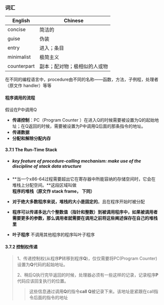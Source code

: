 ### 词汇

| English     | Chinese                      |
| ----------- | ---------------------------- |
| concise     | 简洁的                       |
| guise       | 伪装                         |
| entry       | 进入；条目                   |
| minimalist  | 极简主义                     |
| counterpart | 副本；配对物；极相似的人或物 |

在不同的编程语言中，procedure由不同的名称——函数，方法，子例程，处理者（原文作 handler）等等

#### 程序调用的流程

假设在P中调用Q

- **传递控制**：PC（Program Counter ）在进入Q的时候需要被设置为Q的起始地址；在Q返回的时候，需要被设置为P中调用Q后面的那条指令的地址。
- **传递数据**
- **分配和解除分配内存**

#### 3.7.1 The Run-Time Stack

- ##### key feature of procedure-calling mechanism: make use of the discipline of stack data structure

- **当一个x86-64过程需要超出它在寄存器中所能容纳的存储空间时，它会在堆栈上分配空间。**这段区域叫做 **程序的堆栈（原文作  stack frame， 下同）**

- **对于绝大多数程序来说，堆栈的大小是固定的**。且在程序开始时被分配

- **程序可以传递多达六个整数值（指针和整数）到被调用程序中，如果被调用者需要更多的参数，那么调用者就需要在调用之前将这些阐述保存在自己的堆栈里**

- **叶子程序** 不调用其他程序的程序叫叶子程序

#### 3.7.2 控制权传递

> 1、传递控制权(从程序**P**转移到程序**Q**)，仅仅需要将PC(Program Counter)设置为**Q**代码的起始地址。
>
> 2、稍后Q执行完毕返回的时候，处理器必须有一些这样的记录，记录程序**P**代码应该回复执行的位置。
>
> > 这些信息通过调用**Q**的指令**call Q**被记录下来。该地址是紧跟在call指令后面的指令的地址
>
> 

